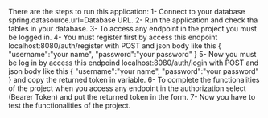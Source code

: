 There are the steps to run this application:
1- Connect to your database spring.datasource.url=Database URL.
2- Run the application and check tha tables in your database.
3- To access any endpoint in the project you must be logged in.
4- You must register first by access this endpoint localhost:8080/auth/register with POST and json body like this 
{
    "username":"your name",
    "password":"your password"
}
5- Now you must be log in by access this endpoind localhost:8080/auth/login with POST and json body like this 
{
    "username":"your name",
    "password":"your password"
} 
and copy the returned token in variable.
6- To complete the functionalities of the project when you access any endpoint in the authorization select (Bearer Token) and put the returned token in the form.
7- Now you have to test the functionalities of the project.
